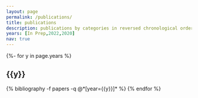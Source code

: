 ```yaml
---
layout: page
permalink: /publications/
title: publications
description: publications by categories in reversed chronological order. generated by jekyll-scholar.
years: [In Prep,2022,2020]
nav: true
---
```

<!-- _pages/publications.md -->
<div class="publications">

{%- for y in page.years %}
  <h2 class="year">{{y}}</h2>
  {% bibliography -f papers -q @*[year={{y}}]* %}
{% endfor %}

</div>
